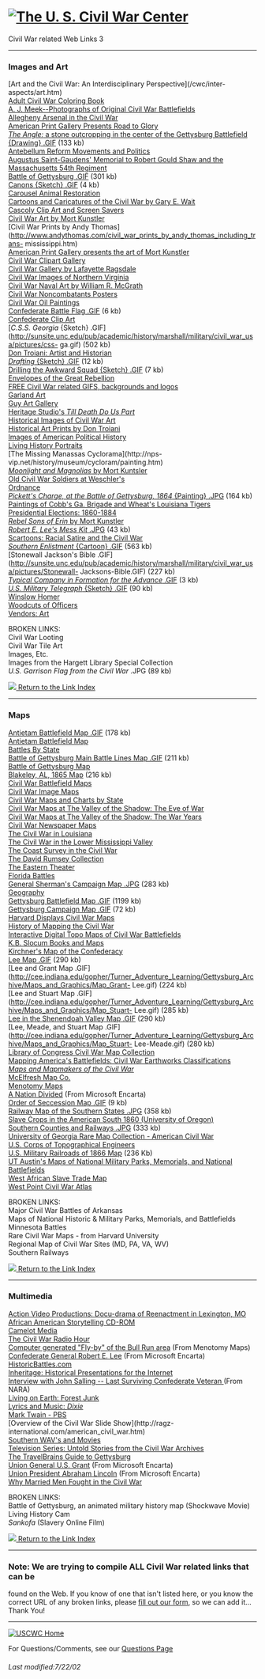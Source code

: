 #  [![The U. S. Civil War Center](../images/uscwcm2.gif)](/cwc/index.htm)  
Civil War related Web Links 3

  

* * *

###  Images and Art

[Art and the Civil War: An Interdisciplinary Perspective](/cwc/inter-
aspects/art.htm)  
[Adult Civil War Coloring Book](http://www.bway.net/~hatsnyc/civilwar.html)  
[A. J. Meek--Photographs of Original Civil War
Battlefields](http://www.ajmeek.com/civilwar.htm)  
[Allegheny Arsenal in the Civil War
](http://einetwork.net/clp/exhibit/spel11.html)  
[American Print Gallery Presents Road to Glory](http://www.mkunstler.com/)  
[_The Angle:_ a stone outcropping in the center of the Gettysburg Battlefield
{Drawing}
.GIF](http://sunsite.unc.edu/pub/academic/history/marshall/military/civil_war_usa/pictures/angle.gif)
(133 kb)  
[Antebellum Reform Movements and
Politics](http://www.accd.edu/sac/history/leer/ante/sld001.htm)  
[Augustus Saint-Gaudens' Memorial to Robert Gould Shaw and the Massachusetts
54th Regiment](http://www.nga.gov/exhibitions/shawwel.htm)  
[Battle of Gettysburg
.GIF](http://cee.indiana.edu/gopher/Turner_Adventure_Learning/Gettysburg_Archive/Maps_and_Graphics/Battle_of_Gettysburg.GIF)
(301 kb)  
[Canons {Sketch}
.GIF](http://cee.indiana.edu/gopher/Turner_Adventure_Learning/Gettysburg_Archive/Maps_and_Graphics/Cannons.gif)
(4 kb)  
[Carousel Animal Restoration](http://www.hawkseyestudio.com/horse7.html)  
[Cartoons and Caricatures of the Civil War by Gary E.
Wait](http://www.dartmouth.edu/~library/Library_Bulletin/Apr1997/Wait.html)  
[Cascoly Clip Art and Screen Savers](http://cascoly.com/clipart.htm)  
[Civil War Art by Mort Kunstler](http://cold_harbor.tripod.com/kunstler.html)  
[Civil War Prints by Andy
Thomas](http://www.andythomas.com/civil_war_prints_by_andy_thomas_including_trans-
mississippi.htm)  
[American Print Gallery presents the art of Mort
Kunstler](http://www.mkunstler.com/)  
[Civil War Clipart
Gallery](http://civilwarclipart.com/Clipartgallery/clipart.htm)  
[Civil War Gallery by Lafayette Ragsdale](http://lragsdale.com/gallery5.htm)  
[Civil War Images of Northern
Virginia](http://www.gmu.edu/library/specialcollections/vaprints.html)  
[Civil War Naval Art by William R. McGrath](http://www.wrmgraphics.com)  
[Civil War Noncombatants
Posters](http://library.msstate.edu/exhibits/civilwar/index.asp)  
[Civil War Oil Paintings](http://hometown.aol.com/gordonkwok/paintings.html)  
[Confederate Battle Flag
.GIF](http://cee.indiana.edu/gopher/Turner_Adventure_Learning/Gettysburg_Archive/Maps_and_Graphics/Battle_Flag.gif)
(6 kb)  
[Confederate Clip Art](http://tennessee-scv.org/Camp1513/clipart.htm)  
[_C.S.S. Georgia_ {Sketch}
.GIF](http://sunsite.unc.edu/pub/academic/history/marshall/military/civil_war_usa/pictures/css-
ga.gif) (502 kb)  
[Don Troiani: Artist and Historian  
](http://www.dontroiani.com/)[_Drafting_ {Sketch}
.GIF](http://cee.indiana.edu/gopher/Turner_Adventure_Learning/Gettysburg_Archive/Maps_and_Graphics/Drafting.gif)
(12 kb)  
[Drilling the Awkward Squad {Sketch}
.GIF](http://cee.indiana.edu/gopher/Turner_Adventure_Learning/Gettysburg_Archive/Maps_and_Graphics/Drilling_the_Squad.gif)
(7 kb)  
[Envelopes of the Great Rebellion](http://www.unc.edu/depts/csas/socult/env/)  
[FREE Civil War related GIFS, backgrounds and logos
](http://www.angelfire.com/ca7/hypertext0verview/civil-war-gifs-display.html)  
[Garland Art](http://www.garlandart.com/)  
[Guy Art Gallery](http://www.guyartgallery.com/)  
[Heritage Studio's _Till Death Do Us
Part_](http://www.heritagestudio.com/wedding.htm)  
[Historical Images of Civil War Art](http://www.historicalimages.com)  
[Historical Art Prints by Don Troiani](http://www.historicalartprints.com)  
[Images of American Political
History](http://teachpol.tcnj.edu/amer_pol_hist/index.htm)  
[Living History Portraits](http://www.livinghistoryportraits.com)  
[The Missing Manassas Cyclorama](http://nps-
vip.net/history/museum/cycloram/painting.htm)  
[_Moonlight and Magnolias_ by Mort
Kuntsler](http://www.americanmastersgallery.com/magnolias.html)  
[Old Civil War Soldiers at
Weschler's](http://www.maineantiquesdigest.com/articles/civi0999.htm)  
[Ordnance ](http://www.treasurenet.com/images/civilwar/civil013.shtml)  
[_Pickett's Charge, at the Battle of Gettysburg, 1864_ {Painting}
.JPG](ftp://ftp.sunet.se/pub/pictures/history/gettysburg.jpg) (164 kb)  
[Paintings of Cobb's Ga. Brigade and Wheat's Louisiana
Tigers](http://geocities.com/Paris/Cafe/8056)  
[Presidential Elections: 1860-1884](http://elections.harpweek.com/)  
[_Rebel Sons of Erin_ by Mort
Kunstler](http://www.americanmastersgallery.com/sonsoferin.html)  
[_Robert E. Lee's Mess Kit_
.JPG](http://sunsite.unc.edu/pub/academic/history/marshall/military/civil_war_usa/pictures/lee1.gif)
(43 kb)  
[Scartoons: Racial Satire and the Civil
War](http://xroads.virginia.edu/~CAP/SCARTOONS/cartoons.html)  
[_Southern Enlistment_ {Cartoon}
.GIF](http://cee.indiana.edu/gopher/Turner_Adventure_Learning/Gettysburg_Archive/Maps_and_Graphics/Southern_Enlistment.GIF)
(563 kb)  
[Stonewall Jackson's Bible
.GIF](http://sunsite.unc.edu/pub/academic/history/marshall/military/civil_war_usa/pictures/Stonewall-
Jacksons-Bible.GIF) (227 kb)  
[_Typical Company in Formation for the Advance_
.GIF](http://cee.indiana.edu/gopher/Turner_Adventure_Learning/Gettysburg_Archive/Maps_and_Graphics/Company_Formation.gif)
(3 kb)  
[_U.S. Military Telegraph_ {Sketch}
.GIF](http://cee.indiana.edu/gopher/Turner_Adventure_Learning/Gettysburg_Archive/Maps_and_Graphics/US_Military_Telegraph.GIF)
(90 kb)  
[Winslow Homer](http://www.joslyn.org/permcol/american/pages/whomer.html)  
[Woodcuts of Officers](http://users.aol.com/michflags/generals.htm)  
[Vendors: Art](/cwc/links/vendors.htm#Art)

BROKEN LINKS:  
Civil War Looting  
Civil War Tile Art  
Images, Etc.  
Images from the Hargett Library Special Collection  
_U.S. Garrison Flag from the Civil War_ .JPG (89 kb)  

![](../images/back.gif)[ Return to the Link Index](/cwc/civlink.htm)  
  

* * *

###  Maps

[Antietam Battlefield Map .GIF](http://www.nps.gov/ncro/anti/antimap.gif) (178
kb) [  
Antietam Battlefield Map](http://www.nps.gov/anti/map_main.htm)  
[Battles By
State](http://www.californiacentralcoast.com/commun/map/civil/statepic/)  
[Battle of Gettysburg Main Battle Lines Map
.GIF](http://cee.indiana.edu/gopher/Turner_Adventure_Learning/Gettysburg_Archive/Maps_and_Graphics/Map_of_Main_Battle_Lines.GIF)
(211 kb)  
[Battle of Gettysburg Map ](http://www.civilwarhome.com/gettysburgmap.htm)  
[Blakeley, AL, 1865 Map](http://www.siteone.com/tourist/blakeley/areamap.htm)
(216 kb)  
[Civil War Battlefield Maps](http://www.dimensional.com/~trlhead/)  
[Civil War Image
Maps](http://homepage.floodcity.net/users/mastdog/states.html)  
[Civil War Maps and Charts by State](http://anchor.ncd.noaa.gov/cwstates.htm)  
[Civil War Maps at The Valley of the Shadow: The Eve of
War](http://jefferson.village.virginia.edu/vshadow2/maps.html)  
[Civil War Maps at The Valley of the Shadow: The War
Years](http://jefferson.village.virginia.edu/vshadow2/cwmaps.html)  
[Civil War Newspaper
Maps](http://info.greenwood.com/books/0313287/0313287058.html)  
[The Civil War in
Louisiana](http://www.crt.state.la.us/crt/tourism/civilwar/civilwar.htm)  
[The Civil War in the Lower Mississippi
Valley](http://www.cr.nps.gov/delta/civil_war/index.htm)  
[The Coast Survey in the Civil War](http://www.lib.noaa.gov/edocs/CW1.htm)  
[The David Rumsey Collection](http://www.davidrumsey.com/)  
[The Eastern Theater](http://www.insiders.com/civil/map-main.htm)  
[Florida Battles](http://www.americancivilwar.com/statepic/fl.html)  
[General Sherman's Campaign Map
.JPG](http://www.libs.uga.edu/darchive/hargrett/maps/1864g4.jpg) (283 kb)  
[Geography](/cwc/links/links13.htm#Geography)  
[Gettysburg Battlefield Map
.GIF](http://www.lib.berkeley.edu/EART/digital/gettysb-lg.gif) (1199 kb)  
[Gettysburg Campaign Map
.GIF](http://cee.indiana.edu/gopher/Turner_Adventure_Learning/Gettysburg_Archive/Maps_and_Graphics/Campaign_Map.GIF)
(72 kb)  
[Harvard Displays Civil War
Maps](http://www.civilwarnews.com/archive/articles/harvard_maps.htm)  
[History of Mapping the Civil
War](http://memory.loc.gov/ammem/gmdhtml/cwmhtml/cwmintro.html)  
[Interactive Digital Topo Maps of Civil War
Battlefields](http://www.dighistory.com)  
[K.B. Slocum Books and Maps](http://www.treasurenet.com/kbslocum/)  
[Kirchner's Map of the Confederacy](http://www.kirchnerprints.com/csamap.htm)  
[Lee Map
.GIF](http://cee.indiana.edu/gopher/Turner_Adventure_Learning/Gettysburg_Archive/Maps_and_Graphics/Map_with_Lee.gif)
(290 kb)  
[Lee and Grant Map
.GIF](http://cee.indiana.edu/gopher/Turner_Adventure_Learning/Gettysburg_Archive/Maps_and_Graphics/Map_Grant-
Lee.gif) (224 kb)  
[Lee and Stuart Map
.GIF](http://cee.indiana.edu/gopher/Turner_Adventure_Learning/Gettysburg_Archive/Maps_and_Graphics/Map_Stuart-
Lee.gif) (285 kb)  
[Lee in the Shenendoah Valley Map
.GIF](http://cee.indiana.edu/gopher/Turner_Adventure_Learning/Gettysburg_Archive/Maps_and_Graphics/Map_Lee_in_Shenandoah.gif)
(290 kb)  
[Lee, Meade, and Stuart Map
.GIF](http://cee.indiana.edu/gopher/Turner_Adventure_Learning/Gettysburg_Archive/Maps_and_Graphics/Map_Stuart-
Lee-Meade.gif) (280 kb)  
[Library of Congress Civil War Map
Collection](http://memory.loc.gov/ammem/gmdhtml/cwmhtml/cwmhome.html)  
[Mapping America's Battlefields: Civil War Earthworks
Classifications](http://www2.cr.nps.gov/gis/battlefield/earthworks.htm)  
_[Maps and Mapmakers of the Civil War](http://www.mcelfreshmap.com/news.htm)_  
[McElfresh Map Co.](http://www.mcelfreshmap.com/)  
[Menotomy Maps](http://home.aol.com/menotomy)  
[A Nation
Divided](http://encarta.msn.com/find/MediaMax.asp?pg=3&ti=1741500823&idx=461530260)
(From Microsoft Encarta)  
[Order of Seccession Map
.GIF](http://sunsite.unc.edu/pub/academic/history/marshall/military/civil_war_usa/CSA.documents/secede.gif)
(9 kb)  
[Railway Map of the Southern States
.JPG](http://www.libs.uga.edu/darchive/hargrett/maps/1865a6.jpg) (358 kb)  
[Slave Crops in the American South 1860 (University of
Oregon)](http://darkwing.uoregon.edu/%7Eatlas/america/static/map16.html)  
[Southern Counties and Railways
.JPG](http://www.libs.uga.edu/darchive/hargrett/maps/1863m4.jpg) (333 kb)  
[University of Georgia Rare Map Collection - American Civil
War](http://www.libs.uga.edu/darchive/hargrett/maps/civil.html)  
[U.S. Corps of Topographical Engineers](http://www.topogs.org)  
[U.S. Military Railroads of 1866
Map](http://www.libs.uga.edu/darchive/hargrett/maps/1866m2.jpg) (236 Kb)  
[UT Austin's Maps of National Military Parks, Memorials, and National
Battlefields](http://www.lib.utexas.edu/maps/historic_parks.html)  
[West African Slave Trade
Map](http://www.uwec.edu/Academic/Geography/Ivogeler/w111/slaves.htm)  
[West Point Civil War
Atlas](http://www.dean.usma.edu/history/dhistorymaps/AcivilwarPages/ACWToC.htm)

BROKEN LINKS:  
Major Civil War Battles of Arkansas  
Maps of National Historic & Military Parks, Memorials, and Battlefields  
Minnesota Battles  
Rare Civil War Maps - from Harvard University  
Regional Map of Civil War Sites (MD, PA, VA, WV)  
Southern Railways

![](../images/back.gif)[ Return to the Link Index](/cwc/civlink.htm)  
  

* * *

###  Multimedia

[Action Video Productions: Docu-drama of Reenactment in Lexington,
MO](http://www.actionvideoproductions.tv/index2.htm)  
[African American Storytelling CD-ROM
](http://voyager.learntech.com/cdrom/catalogpage.cgi?saar)  
[Camelot Media](http://www.camelotmedia.com/)  
[The Civil War Radio
Hour](http://members.tripod.com/~Civil_War_Radio_Hour/index.html)  
[Computer generated "Fly-by" of the Bull Run area](/cwc/pictures/bullrun.htm)
(From Menotomy Maps)  
[Confederate General Robert E.
Lee](http://encarta.msn.com/find/Concise.asp?z=1&pg=2&ti=761557489) (From
Microsoft Encarta)  
[HistoricBattles.com](http://historicbattles.com/)  
[Inheritage: Historical Presentations for the
Internet](http://www.inheritage.org)  
[Interview with John Salling -- Last Surviving Confederate Veteran
](http://www.archives.gov/digital_classroom/lessons/civil_war_documents/civil_war_documents.html)(From
NARA)  
[Living on Earth: Forest Junk](http://www.loe.org/archives/020515.php)  
[Lyrics and Music: _Dixie_](/cwc/other/music/dixie.htm)  
[Mark Twain - PBS](http://www.pbs.org/marktwain/)  
[Overview of the Civil War Slide Show](http://ragz-
international.com/american_civil_war.htm)  
[Southern WAV's and
Movies](http://www.geocities.com/Nashville/3690/index.html)  
[Television Series: Untold Stories from the Civil War
Archives](http://www.guidon.com/histhkup.html)  
[The TravelBrains Guide to
Gettysburg](http://www.travelbrains.com/Destinations/Gettysburg/Gettysburg.html)  
[Union General U.S.
Grant](http://encarta.msn.com/find/MediaList.asp?pg=6&mod=2&ti=761555289)
(From Microsoft Encarta)  
[Union President Abraham
Lincoln](http://encarta.msn.com/find/MediaList.asp?pg=6&mod=2&ti=761577113)
(From Microsoft Encarta)  
[Why Married Men Fought in the Civil
War](http://smithsonianassociates.org/programs/mcpherson2/mcpherson2.htm)

BROKEN LINKS:  
Battle of Gettysburg, an animated military history map (Shockwave Movie)  
Living History Cam  
_Sankofa_ (Slavery Online Film)

![](../images/back.gif)[ Return to the Link Index](/cwc/civlink.htm)  
  

* * *

### Note: We are trying to compile ALL Civil War related links that can be
found on the Web. If you know of one that isn't listed here, or you know the
correct URL of any  broken links, please [fill out our
form](/cwc/linkform.htm), so we can add it...  
Thank You!

* * *

[![USCWC Home](../images/uscwcs.gif)](/cwc/index.htm)

For Questions/Comments, see our [Questions Page](/cwc/questdir.htm)

###### Last modified:7/22/02  

